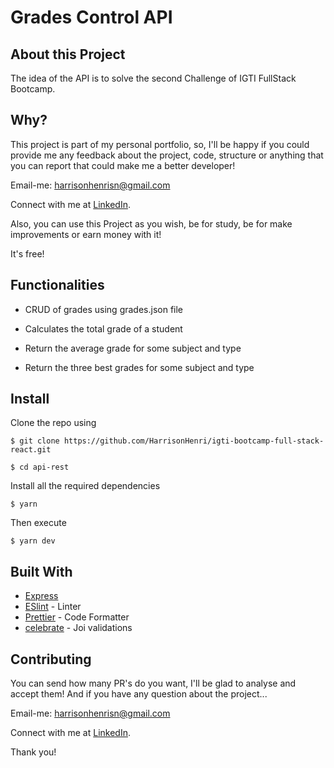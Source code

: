 # Grades Control API

## About this Project

The idea of the API is to solve the second Challenge of IGTI FullStack Bootcamp.

## Why?

This project is part of my personal portfolio, so, I'll be happy if you could provide me any feedback about the project, code, structure or anything that you can report that could make me a better developer!

Email-me: harrisonhenrisn@gmail.com

Connect with me at [LinkedIn](https://linkedin.com/in/harrison-henri-dos-santos-nascimento-a6ba33112).

Also, you can use this Project as you wish, be for study, be for make improvements or earn money with it!

It's free!

## Functionalities

- CRUD of grades using grades.json file

- Calculates the total grade of a student

- Return the average grade for some subject and type

- Return the three best grades for some subject and type

## Install

Clone the repo using

```
$ git clone https://github.com/HarrisonHenri/igti-bootcamp-full-stack-react.git
```

```
$ cd api-rest
```

Install all the required dependencies

```
$ yarn
```

Then execute

```
$ yarn dev
```

## Built With

- [Express](https://github.com/expressjs/express)
- [ESlint](https://eslint.org/) - Linter
- [Prettier](https://prettier.io/) - Code Formatter
- [celebrate](https://github.com/arb/celebrate) - Joi validations

## Contributing

You can send how many PR's do you want, I'll be glad to analyse and accept them! And if you have any question about the project...

Email-me: harrisonhenrisn@gmail.com

Connect with me at [LinkedIn](https://linkedin.com/in/harrison-henri-dos-santos-nascimento-a6ba33112).

Thank you!
